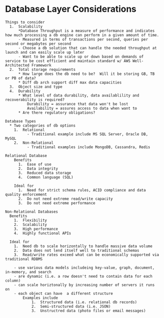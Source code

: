 
# Database Layer Considerations
    Things to consider
      1.  Scalability
          *Database Throughput is a measure of performance and indicates how much processing a db engine can perform in a given amount of time.
          - Measured in terms of transactions per second, queries per second or megabytes per second
          - Choose a db solution that can handle the needed throughput at launch and can easily scale up later
          - Want to be able to scale up or down based on demands of service to be cost efficient and maintain standard w/ AWS Well-Architected Framework
      2.  Total storage requirements
          * How large does the db need to be?  Will it be storing GB, TB or PB of data?
          * Diff db arch support diff max data capacities
      3.  Object size and type
      4.  Durability
          * What level of data durability, data availablility and recoverability is required?
              Durability = assurance that data won't be lost
              Availability = assures access to data when want to
          * Are there regulatory obligations?
          
    Database Types
      * Two categories of db options
        1.  Relational
              - Traditional example include MS SQL Server, Oracle DB, MySQL
        2.  Non-Relational
              - Traditional examples include MongoDB, Cassandra, Redis
              
    Relational Database
        Benefits
          1.  Ease of use
          2.  Data integrity
          3.  Reduced data storage
          4.  Common language (SQL)
          
        Ideal for
          1.  Need for strict schema rules, ACID compliance and data quality enforcement
          2.  Do not need extreme read/write capacity
          3.  Do not need extreme performance 
          
    Non-Relational Databases
      Benefits
        1.  Flexibility
        2.  Scalability
        3.  High performance
        4.  Highly functional APIs
        
      Ideal for
        1.  Need db to scale horizontally to handle massive data volume
        2.  Data does not lend itself well to traditional schemas
        3.  Read/write rates exceed what can be economically supported via traditional RDBMS
        
        - use various data models includeing key-value, graph, document, in-memory, and search
        - are dynamic (i.e. a row doesn't need to contain data for each column)
        - can scale horiztonally by increasing number of servers it runs on
        - each object can have  a different structure 
            Examples include 
                1.  Structured data (i.e. relational db records)
                2.  Semi-structured data (i.e. JSON)
                3.  Unstructred data (photo files or email messages)
                
        
      
  
